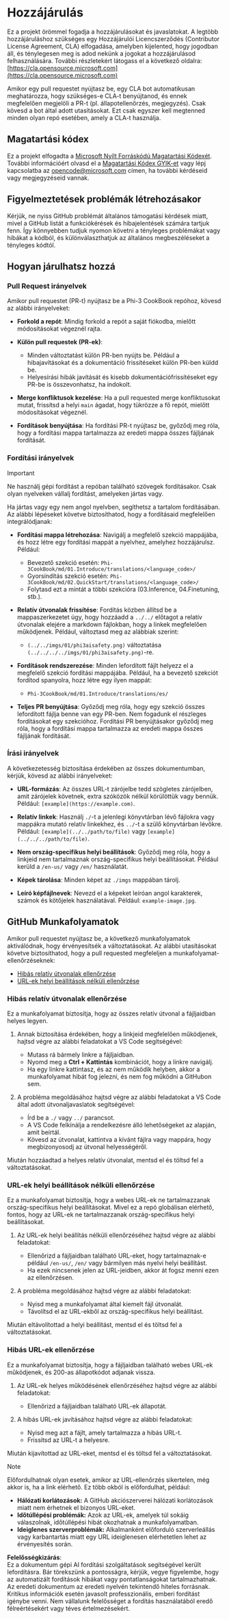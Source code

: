 # Hozzájárulás

Ez a projekt örömmel fogadja a hozzájárulásokat és javaslatokat. A legtöbb hozzájáruláshoz szükséges egy Hozzájárulói Licencszerződés (Contributor License Agreement, CLA) elfogadása, amelyben kijelented, hogy jogodban áll, és ténylegesen meg is adod nekünk a jogokat a hozzájárulásod felhasználására. További részletekért látogass el a következő oldalra: [https://cla.opensource.microsoft.com](https://cla.opensource.microsoft.com)

Amikor egy pull requestet nyújtasz be, egy CLA bot automatikusan meghatározza, hogy szükséges-e CLA-t benyújtanod, és ennek megfelelően megjelöli a PR-t (pl. állapotellenőrzés, megjegyzés). Csak kövesd a bot által adott utasításokat. Ezt csak egyszer kell megtenned minden olyan repó esetében, amely a CLA-t használja.

## Magatartási kódex

Ez a projekt elfogadta a [Microsoft Nyílt Forráskódú Magatartási Kódexét](https://opensource.microsoft.com/codeofconduct/). További információért olvasd el a [Magatartási Kódex GYIK-et](https://opensource.microsoft.com/codeofconduct/faq/) vagy lépj kapcsolatba az [opencode@microsoft.com](mailto:opencode@microsoft.com) címen, ha további kérdéseid vagy megjegyzéseid vannak.

## Figyelmeztetések problémák létrehozásakor

Kérjük, ne nyiss GitHub problémát általános támogatási kérdések miatt, mivel a GitHub listát a funkciókérések és hibajelentések számára tartjuk fenn. Így könnyebben tudjuk nyomon követni a tényleges problémákat vagy hibákat a kódból, és különválaszthatjuk az általános megbeszéléseket a tényleges kódtól.

## Hogyan járulhatsz hozzá

### Pull Request irányelvek

Amikor pull requestet (PR-t) nyújtasz be a Phi-3 CookBook repóhoz, kövesd az alábbi irányelveket:

- **Forkold a repót**: Mindig forkold a repót a saját fiókodba, mielőtt módosításokat végeznél rajta.

- **Külön pull requestek (PR-ek)**:
  - Minden változtatást külön PR-ben nyújts be. Például a hibajavításokat és a dokumentáció frissítéseket külön PR-ben küldd be.
  - Helyesírási hibák javítását és kisebb dokumentációfrissítéseket egy PR-be is összevonhatsz, ha indokolt.

- **Merge konfliktusok kezelése**: Ha a pull requested merge konfliktusokat mutat, frissítsd a helyi `main` ágadat, hogy tükrözze a fő repót, mielőtt módosításokat végeznél.

- **Fordítások benyújtása**: Ha fordítási PR-t nyújtasz be, győződj meg róla, hogy a fordítási mappa tartalmazza az eredeti mappa összes fájljának fordítását.

### Fordítási irányelvek

> [!IMPORTANT]
>
> Ne használj gépi fordítást a repóban található szövegek fordításakor. Csak olyan nyelveken vállalj fordítást, amelyeken jártas vagy.

Ha jártas vagy egy nem angol nyelvben, segíthetsz a tartalom fordításában. Az alábbi lépéseket követve biztosíthatod, hogy a fordításaid megfelelően integrálódjanak:

- **Fordítási mappa létrehozása**: Navigálj a megfelelő szekció mappájába, és hozz létre egy fordítási mappát a nyelvhez, amelyhez hozzájárulsz. Például:
  - Bevezető szekció esetén: `Phi-3CookBook/md/01.Introduce/translations/<language_code>/`
  - Gyorsindítás szekció esetén: `Phi-3CookBook/md/02.QuickStart/translations/<language_code>/`
  - Folytasd ezt a mintát a többi szekcióra (03.Inference, 04.Finetuning, stb.).

- **Relatív útvonalak frissítése**: Fordítás közben állítsd be a mappaszerkezetet úgy, hogy hozzáadd a `../../` előtagot a relatív útvonalak elejére a markdown fájlokban, hogy a linkek megfelelően működjenek. Például, változtasd meg az alábbiak szerint:
  - `(../../imgs/01/phi3aisafety.png)` változtatása `(../../../../imgs/01/phi3aisafety.png)`-re.

- **Fordítások rendszerezése**: Minden lefordított fájlt helyezz el a megfelelő szekció fordítási mappájába. Például, ha a bevezető szekciót fordítod spanyolra, hozz létre egy ilyen mappát:
  - `Phi-3CookBook/md/01.Introduce/translations/es/`

- **Teljes PR benyújtása**: Győződj meg róla, hogy egy szekció összes lefordított fájlja benne van egy PR-ben. Nem fogadunk el részleges fordításokat egy szekcióhoz. Fordítási PR benyújtásakor győződj meg róla, hogy a fordítási mappa tartalmazza az eredeti mappa összes fájljának fordítását.

### Írási irányelvek

A következetesség biztosítása érdekében az összes dokumentumban, kérjük, kövesd az alábbi irányelveket:

- **URL-formázás**: Az összes URL-t zárójelbe tedd szögletes zárójelben, amit zárójelek követnek, extra szóközök nélkül körülöttük vagy bennük. Például: `[example](https://example.com)`.

- **Relatív linkek**: Használj `./`-t a jelenlegi könyvtárban lévő fájlokra vagy mappákra mutató relatív linkekhez, és `../`-t a szülő könyvtárban lévőkre. Például: `[example](../../path/to/file)` vagy `[example](../../../path/to/file)`.

- **Nem ország-specifikus helyi beállítások**: Győződj meg róla, hogy a linkjeid nem tartalmaznak ország-specifikus helyi beállításokat. Például kerüld a `/en-us/` vagy `/en/` használatát.

- **Képek tárolása**: Minden képet az `./imgs` mappában tárolj.

- **Leíró képfájlnevek**: Nevezd el a képeket leíróan angol karakterek, számok és kötőjelek használatával. Például: `example-image.jpg`.

## GitHub Munkafolyamatok

Amikor pull requestet nyújtasz be, a következő munkafolyamatok aktiválódnak, hogy érvényesítsék a változtatásokat. Az alábbi utasításokat követve biztosíthatod, hogy a pull requested megfeleljen a munkafolyamat-ellenőrzéseknek:

- [Hibás relatív útvonalak ellenőrzése](../..)
- [URL-ek helyi beállítások nélküli ellenőrzése](../..)

### Hibás relatív útvonalak ellenőrzése

Ez a munkafolyamat biztosítja, hogy az összes relatív útvonal a fájljaidban helyes legyen.

1. Annak biztosítása érdekében, hogy a linkjeid megfelelően működjenek, hajtsd végre az alábbi feladatokat a VS Code segítségével:
    - Mutass rá bármely linkre a fájljaidban.
    - Nyomd meg a **Ctrl + Kattintás** kombinációt, hogy a linkre navigálj.
    - Ha egy linkre kattintasz, és az nem működik helyben, akkor a munkafolyamat hibát fog jelezni, és nem fog működni a GitHubon sem.

1. A probléma megoldásához hajtsd végre az alábbi feladatokat a VS Code által adott útvonaljavaslatok segítségével:
    - Írd be a `./` vagy `../` parancsot.
    - A VS Code felkínálja a rendelkezésre álló lehetőségeket az alapján, amit beírtál.
    - Kövesd az útvonalat, kattintva a kívánt fájlra vagy mappára, hogy megbizonyosodj az útvonal helyességéről.

Miután hozzáadtad a helyes relatív útvonalat, mentsd el és töltsd fel a változtatásokat.

### URL-ek helyi beállítások nélküli ellenőrzése

Ez a munkafolyamat biztosítja, hogy a webes URL-ek ne tartalmazzanak ország-specifikus helyi beállításokat. Mivel ez a repó globálisan elérhető, fontos, hogy az URL-ek ne tartalmazzanak ország-specifikus helyi beállításokat.

1. Az URL-ek helyi beállítás nélküli ellenőrzéséhez hajtsd végre az alábbi feladatokat:

    - Ellenőrizd a fájljaidban található URL-eket, hogy tartalmaznak-e például `/en-us/`, `/en/` vagy bármilyen más nyelvi helyi beállítást.
    - Ha ezek nincsenek jelen az URL-jeidben, akkor át fogsz menni ezen az ellenőrzésen.

1. A probléma megoldásához hajtsd végre az alábbi feladatokat:
    - Nyisd meg a munkafolyamat által kiemelt fájl útvonalát.
    - Távolítsd el az URL-ekből az ország-specifikus helyi beállítást.

Miután eltávolítottad a helyi beállítást, mentsd el és töltsd fel a változtatásokat.

### Hibás URL-ek ellenőrzése

Ez a munkafolyamat biztosítja, hogy a fájljaidban található webes URL-ek működjenek, és 200-as állapotkódot adjanak vissza.

1. Az URL-ek helyes működésének ellenőrzéséhez hajtsd végre az alábbi feladatokat:
    - Ellenőrizd a fájljaidban található URL-ek állapotát.

2. A hibás URL-ek javításához hajtsd végre az alábbi feladatokat:
    - Nyisd meg azt a fájlt, amely tartalmazza a hibás URL-t.
    - Frissítsd az URL-t a helyesre.

Miután kijavítottad az URL-eket, mentsd el és töltsd fel a változtatásokat.

> [!NOTE]
>
> Előfordulhatnak olyan esetek, amikor az URL-ellenőrzés sikertelen, még akkor is, ha a link elérhető. Ez több okból is előfordulhat, például:
>
> - **Hálózati korlátozások:** A GitHub akciószerverei hálózati korlátozások miatt nem érhetnek el bizonyos URL-eket.
> - **Időtúllépési problémák:** Azok az URL-ek, amelyek túl sokáig válaszolnak, időtúllépési hibát okozhatnak a munkafolyamatban.
> - **Ideiglenes szerverproblémák:** Alkalmanként előforduló szerverleállás vagy karbantartás miatt egy URL ideiglenesen elérhetetlen lehet az érvényesítés során.

**Felelősségkizárás**:  
Ez a dokumentum gépi AI fordítási szolgáltatások segítségével került lefordításra. Bár törekszünk a pontosságra, kérjük, vegye figyelembe, hogy az automatizált fordítások hibákat vagy pontatlanságokat tartalmazhatnak. Az eredeti dokumentum az eredeti nyelvén tekintendő hiteles forrásnak. Kritikus információk esetén javasolt professzionális, emberi fordítást igénybe venni. Nem vállalunk felelősséget a fordítás használatából eredő félreértésekért vagy téves értelmezésekért.
